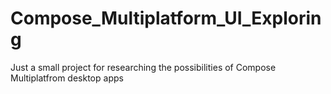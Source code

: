 # Compose_Multiplatform_UI_Exploring
Just a small project for researching the possibilities of Compose Multiplatfrom desktop apps
